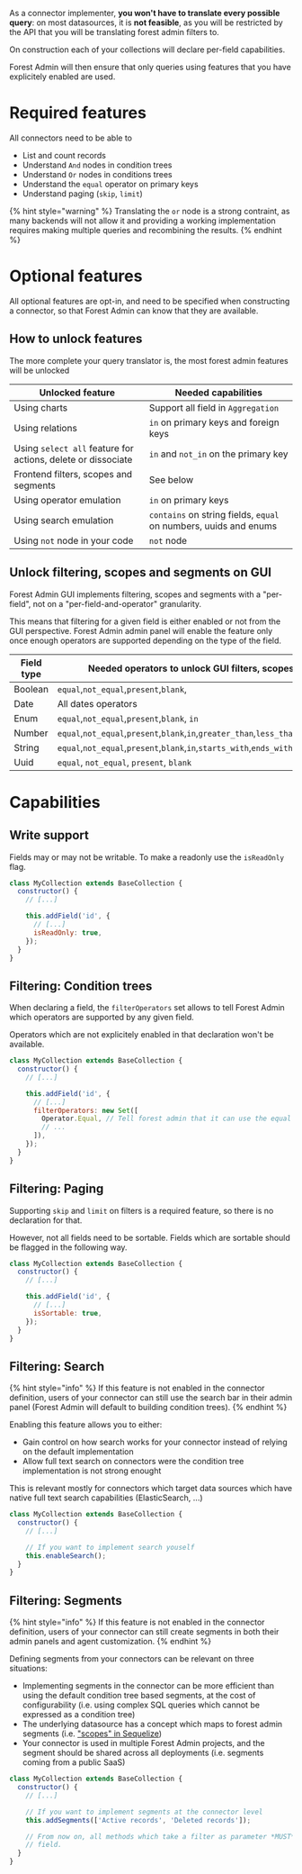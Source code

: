 As a connector implementer, **you won't have to translate every possible query**: on most datasources, it is **not feasible**, as you will be restricted by the API that you will be translating forest admin filters to.

On construction each of your collections will declare per-field capabilities.

Forest Admin will then ensure that only queries using features that you have explicitely enabled are used.

# Required features

All connectors need to be able to

- List and count records
- Understand `And` nodes in condition trees
- Understand `Or` nodes in conditions trees
- Understand the `equal` operator on primary keys
- Understand paging (`skip`, `limit`)

{% hint style="warning" %}
Translating the `or` node is a strong contraint, as many backends will not allow it and providing a working implementation requires making multiple queries and recombining the results.
{% endhint %}

# Optional features

All optional features are opt-in, and need to be specified when constructing a connector, so that Forest Admin can know that they are available.

## How to unlock features

The more complete your query translator is, the most forest admin features will be unlocked

| Unlocked feature                                             | Needed capabilities                                              |
| ------------------------------------------------------------ | ---------------------------------------------------------------- |
| Using charts                                                 | Support all field in `Aggregation`                               |
| Using relations                                              | `in` on primary keys and foreign keys                            |
| Using `select all` feature for actions, delete or dissociate | `in` and `not_in` on the primary key                             |
| Frontend filters, scopes and segments                        | See below                                                        |
| Using operator emulation                                     | `in` on primary keys                                             |
| Using search emulation                                       | `contains` on string fields, `equal` on numbers, uuids and enums |
| Using `not` node in your code                                | `not` node                                                       |

## Unlock filtering, scopes and segments on GUI

Forest Admin GUI implements filtering, scopes and segments with a "per-field", not on a "per-field-and-operator" granularity.

This means that filtering for a given field is either enabled or not from the GUI perspective. Forest Admin admin panel will enable the feature only once enough operators are supported depending on the type of the field.

| Field type | Needed operators to unlock GUI filters, scopes and segments                                    |
| ---------- | ---------------------------------------------------------------------------------------------- |
| Boolean    | `equal`,`not_equal`,`present`,`blank`,                                                         |
| Date       | All dates operators                                                                            |
| Enum       | `equal`,`not_equal`,`present`,`blank`, `in`                                                    |
| Number     | `equal`,`not_equal`,`present`,`blank`,`in`,`greater_than`,`less_than`                          |
| String     | `equal`,`not_equal`,`present`,`blank`,`in`,`starts_with`,`ends_with`,`contains`,`not_contains` |
| Uuid       | `equal`, `not_equal`, `present`, `blank`                                                       |

# Capabilities

## Write support

Fields may or may not be writable. To make a readonly use the `isReadOnly` flag.

```javascript
class MyCollection extends BaseCollection {
  constructor() {
    // [...]

    this.addField('id', {
      // [...]
      isReadOnly: true,
    });
  }
}
```

## Filtering: Condition trees

When declaring a field, the `filterOperators` set allows to tell Forest Admin which operators are supported by any given field.

Operators which are not explicitely enabled in that declaration won't be available.

```javascript
class MyCollection extends BaseCollection {
  constructor() {
    // [...]

    this.addField('id', {
      // [...]
      filterOperators: new Set([
        Operator.Equal, // Tell forest admin that it can use the equal operator on the id field
        // ...
      ]),
    });
  }
}
```

## Filtering: Paging

Supporting `skip` and `limit` on filters is a required feature, so there is no declaration for that.

However, not all fields need to be sortable. Fields which are sortable should be flagged in the following way.

```javascript
class MyCollection extends BaseCollection {
  constructor() {
    // [...]

    this.addField('id', {
      // [...]
      isSortable: true,
    });
  }
}
```

## Filtering: Search

{% hint style="info" %}
If this feature is not enabled in the connector definition, users of your connector can still use the search bar in their admin panel (Forest Admin will default to building condition trees).
{% endhint %}

Enabling this feature allows you to either:

- Gain control on how search works for your connector instead of relying on the default implementation
- Allow full text search on connectors were the condition tree implementation is not strong enought

This is relevant mostly for connectors which target data sources which have native full text search capabilities (ElasticSearch, ...)

```javascript
class MyCollection extends BaseCollection {
  constructor() {
    // [...]

    // If you want to implement search youself
    this.enableSearch();
  }
}
```

## Filtering: Segments

{% hint style="info" %}
If this feature is not enabled in the connector definition, users of your connector can still create segments in both their admin panels and agent customization.
{% endhint %}

Defining segments from your connectors can be relevant on three situations:

- Implementing segments in the connector can be more efficient than using the default condition tree based segments, at the cost of configurability (i.e. using complex SQL queries which cannot be expressed as a condition tree)
- The underlying datasource has a concept which maps to forest admin segments (i.e. ["scopes" in Sequelize](https://sequelize.org/master/manual/scopes.html))
- Your connector is used in multiple Forest Admin projects, and the segment should be shared across all deployments (i.e. segments coming from a public SaaS)

```javascript
class MyCollection extends BaseCollection {
  constructor() {
    // [...]

    // If you want to implement segments at the connector level
    this.addSegments(['Active records', 'Deleted records']);

    // From now on, all methods which take a filter as parameter *MUST* not ignore its segment
    // field.
  }
}
```
